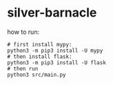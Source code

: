 # silver-barnacle

how to run:

```
# first install mypy:
python3 -m pip3 install -U mypy
# then install flask:
python3 -m pip3 install -U flask
# then run
python3 src/main.py
```
